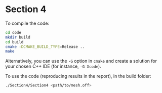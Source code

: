 # Section 4

To compile the code:
```bash
cd code
mkdir build
cd build
cmake -DCMAKE_BUILD_TYPE=Release ..
make
```
Alternatively, you can use the `-G` option in `cmake` and create a solution for your chosen C++ IDE (for instance, `-G Xcode`).


To use the code (reproducing results in the report), in the build folder:
```bash
./Section4/Section4 <path/to/mesh.off>
```